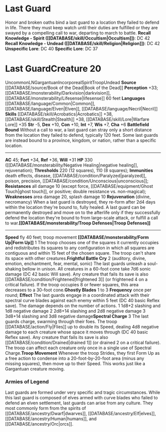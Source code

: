 ﻿---
ac: '45'
alignment: LN
all_resistance: '10'
charisma: '+6'
constitution: '+10'
creature_ability:
- Battlefield Bound
- Form Up
- Frightful Battle Cry
- Ghostly Blades
- Rejuvenation
- Spectral
- Charge
- Troop Defenses
- Troop Movement
dexterity: '+10'
fly_speed: '40'
fortitude: '+34'
hp: 330 ( negative healing , rejuvenation)
id: '1875'
immunity:
- '[[DATABASE/trait/Death|death]] effects'
- '[[DATABASE/trait/Disease|disease]]'
- '[[DATABASE/condition/Paralyzed|paralyzed]]'
- '[[DATABASE/trait/Poison|poison]]'
- precision
- '[[DATABASE/condition/Unconscious|unconscious]]'
intelligence: '+7'
language:
- '[[DATABASE/language/Common|Common]]'
- '[[DATABASE/language/Elven|Elven]]'
- '[[DATABASE/language/Necril|Necril]]'
level: '20'
max_speed: '40'
name: Last Guard
perception: '+33'
rarity: Uncommon
reflex: '+36'
resistance:
- all damage 10 (except [[DATABASE/trait/Force|force]]
- '[[DATABASE/equipment/Ghost Touch|ghost touch]]'
- or [[DATABASE/trait/Positive|positive]] ; double resistance vs. non- [[DATABASE/trait/Magical|magical]]
  )
sense:
- '[[DATABASE/monsterability/Darkvision|darkvision]]'
- '[[DATABASE/monsterability/Lifesense|lifesense]] 60 feet'
size: Gargantuan
skill:
- '[[DATABASE/skill/Acrobatics|Acrobatics]] +38'
- '[[DATABASE/skill/Stealth|Stealth]] +38'
- '[[DATABASE/skill/Lore|Warfare Lore]] +35'
source: '[[DATABASE/source/Book of the Dead|Book of the Dead]]'
speed:
- fly 40 feet; troop movement
strength: '-5'
strength_req: '-5'
strongest_save:
- Reflex
trait:
- '[[DATABASE/trait/Incorporeal|Incorporeal]]'
- '[[DATABASE/trait/Spirit|Spirit]]'
- '[[DATABASE/trait/Troop|Troop]]'
- '[[DATABASE/trait/Uncommon|Uncommon]]'
- '[[DATABASE/trait/Undead|Undead]]'
type: Creature
vision: Darkvision
weakest_save:
- Will
weakness:
- area damage 20
- '[[DATABASE/trait/Splash|splash]] damage 10'
will: '+31'
wisdom: '+7'

---
# Last Guard

Honor and broken oaths bind a last guard to a location they failed to defend in life. There they must keep watch until their duties are fulfilled or they are swayed by a compelling call to war, departing to march to battle.
**Recall Knowledge - Spirit ([[DATABASE/skill/Occultism|Occultism]])**: DC 42
**Recall Knowledge - Undead ([[DATABASE/skill/Religion|Religion]])**: DC 42
**Unspecific Lore**: DC 40
**Specific Lore**: DC 37

# Last Guard<span class="item-type">Creature 20</span>

<span class="trait-uncommon item-trait">Uncommon</span><span class="trait-alignment item-trait">LN</span><span class="trait-size item-trait">Gargantuan</span><span class="item-trait">Incorporeal</span><span class="item-trait">Spirit</span><span class="item-trait">Troop</span><span class="item-trait">Undead</span>
**Source** [[DATABASE/source/Book of the Dead|Book of the Dead]]
**Perception** +33; [[DATABASE/monsterability/Darkvision|darkvision]], [[DATABASE/monsterability/Lifesense|lifesense]] 60 feet
**Languages** [[DATABASE/language/Common|Common]], [[DATABASE/language/Elven|Elven]], [[DATABASE/language/Necril|Necril]]
**Skills** [[DATABASE/skill/Acrobatics|Acrobatics]] +38, [[DATABASE/skill/Stealth|Stealth]] +38, [[DATABASE/skill/Lore|Warfare Lore]] +35
**Str** -5, **Dex** +10, **Con** +10, **Int** +7, **Wis** +7, **Cha** +6
**Battlefield Bound** Without a call to war, a last guard can stray only a short distance from the location they failed to defend, typically 120 feet. Some last guards are instead bound to a province, kingdom, or nation, rather than a specific location.

---
**AC** 45; **Fort** +34, **Ref** +36, **Will** +31
**HP** 330 ([[DATABASE/monsterability/Negative Healing|negative healing]], rejuvenation); **Thresholds** 220 (12 squares), 110 (8 squares); **Immunities** death effects, disease, [[DATABASE/condition/Paralyzed|paralyzed]], poison, precision, [[DATABASE/condition/Unconscious|unconscious]]; **Resistances** all damage 10 (except force, [[DATABASE/equipment/Ghost Touch|ghost touch]], or positive; double resistance vs. non-magical); **Weaknesses** area damage 20, splash damage 10
<span class="in-box-ability">**Rejuvenation** (divine, necromancy) When a last guard is destroyed, they re-form after 2d4 days within the location they're bound to, fully healed. A last guard can be permanently destroyed and move on to the afterlife only if they successfully defend the location they're bound to from large-scale attack, or fulfill a call to war.</span><span class="in-box-ability">**[[DATABASE/monsterability/Troop Defenses|Troop Defenses]]** </span>

---
**Speed** fly 40 feet; troop movement
<span class="in-box-ability">**[[DATABASE/monsterability/Form Up|Form Up]]** <span class="action-icon">1</span> The troop chooses one of the squares it currently occupies and redistributes its squares to any configuration in which all squares are contiguous and within 15 feet of the chosen square. The troop can't share its space with other creatures.</span><span class="in-box-ability">**Frightful Battle Cry** <span class="action-icon">2</span> (auditory, divine, emotion, enchantment, fear, mental, sonic) The last guards unleash a soul-shaking bellow in unison. All creatures in a 60-foot cone take 7d6 sonic damage (DC 42 basic Will save). Any creature that fails its save is also [[DATABASE/condition/Frightened|frightened 3]] (or frightened 4 on a critical failure). If the troop occupies 8 or fewer squares, this area decreases to a 30-foot cone.</span><span class="in-box-ability">**Ghostly Blades** <span class="action-icon">1</span> to <span class="action-icon">3</span> **Frequency** once per round; **Effect** The last guards engage in a coordinated attack with their spectral curve blades against each enemy within 5 feet (DC 40 basic Reflex save). The damage depends on the number of actions.
 <span class="action-icon">1</span> 1d8+2 slashing and 1d8 negative damage
 <span class="action-icon">2</span> 2d8+14 slashing and 2d8 negative damage
 <span class="action-icon">3</span> 3d8+14 slashing and 3d8 negative damage</span><span class="in-box-ability">**Spectral Charge** <span class="action-icon">3</span> The last guards charge, swarming through their foes. The troop [[DATABASE/action/Fly|Flies]] up to double its Speed, dealing 4d8 negative damage to each creature whose space it moves through (DC 40 basic Reflex save). Any creature that fails its save is also [[DATABASE/condition/Drained|drained 1]] (or drained 2 on a critical failure). The troop can affect each creature only once in a single use of Spectral Charge.</span><span class="in-box-ability">**Troop Movement** Whenever the troop Strides, they first Form Up as a free action to condense into a 20-foot-by-20-foot area (minus any missing squares), then move up to their Speed. This works just like a Gargantuan creature moving.</span>

###  Armies of Legend

Last guards are formed under very specific and tragic circumstances. While this last guard is composed of elves armed with curve blades who failed to defend an elven settlement, last guards can arise from any culture. They most commonly form from the spirits of [[DATABASE/ancestry/Dwarf|dwarves]], [[DATABASE/ancestry/Elf|elves]], [[DATABASE/ancestry/Human|humans]], and [[DATABASE/ancestry/Orc|orcs]].